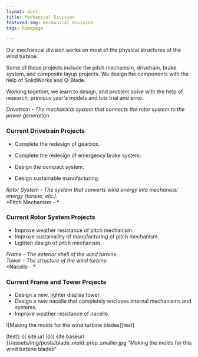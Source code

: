 ```yaml
---
layout: post
title: Mechanical Division
featured-img: mechanical_division
tags: homepage

---
```


Our mechanical division works on most of the physical structures of the wind turbine. 

Some of these projects include the pitch mechanism, drivetrain, brake system, and composite layup projects. We design the components with the help of SolidWorks and Q-Blade.

Working together, we learn to design, and problem solve with the help of research, previous year's models and lots trial and error.





*Drivetrain - The mechanical system that connects the rotor system to the power generation.*  

### Current Drivetrain Projects

* Complete the redesign of gearbox.

* Complete the redesign of emergency brake system.

* Design the compact system.

* Design sustainable manufacturing.

*Rotor System - The system that converts wind energy into mechanical energy (torque, etc.).*  
*Pitch Mechanism - *  

### Current Rotor System Projects

* Improve weather resistance of pitch mechanism.
* Improve sustainaility of manufacturing of pitch mechanism.
* Lighten design of pitch mechanism.

*Frame - The exterior shell of the wind turbine.*  
*Tower - The structure of the wind turbine.*  
*Nacelle - *  

### Current Frame and Tower Projects

* Design a new, lighter display tower.
* Design a new nacelle that completely encloses internal mechanisms and systems.
* Improve weather resistance of nacelle.



![Making the molds for the wind turbine blades][test]

[test]: {{ site.url }}{{ site.baseurl }}/assets/img/posts/blade_mold_prep_smaller.jpg "Making the molds for this wind turbine blades"

